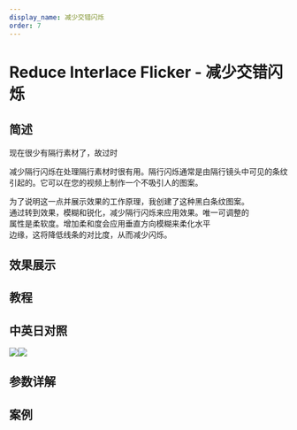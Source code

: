 ```yaml
---
display_name: 减少交错闪烁
order: 7
---
```


# Reduce Interlace Flicker - 减少交错闪烁

## 简述

现在很少有隔行素材了，故过时

减少隔行闪烁在处理隔行素材时很有用。隔行闪烁通常是由隔行镜头中可见的条纹引起的。它可以在您的视频上制作一个不吸引人的图案。

为了说明这一点并展示效果的工作原理，我创建了这种黑白条纹图案。  
通过转到效果，模糊和锐化，减少隔行闪烁来应用效果。唯一可调整的  
属性是柔软度。增加柔和度会应用垂直方向模糊来柔化水平  
边缘，这将降低线条的对比度，从而减少闪烁。

## 效果展示

## 教程

## 中英日对照

![](https://mir.yuelili.com/user/AE/effects/AE-Effects-Obsolete-Reduce_Interlace_Flicker.png)![](https://mir.yuelili.com/user/AE/effects/AE-Effects-Obsolete-Reduce_Interlace_Flicker_cn.png)

## 参数详解

## 案例
